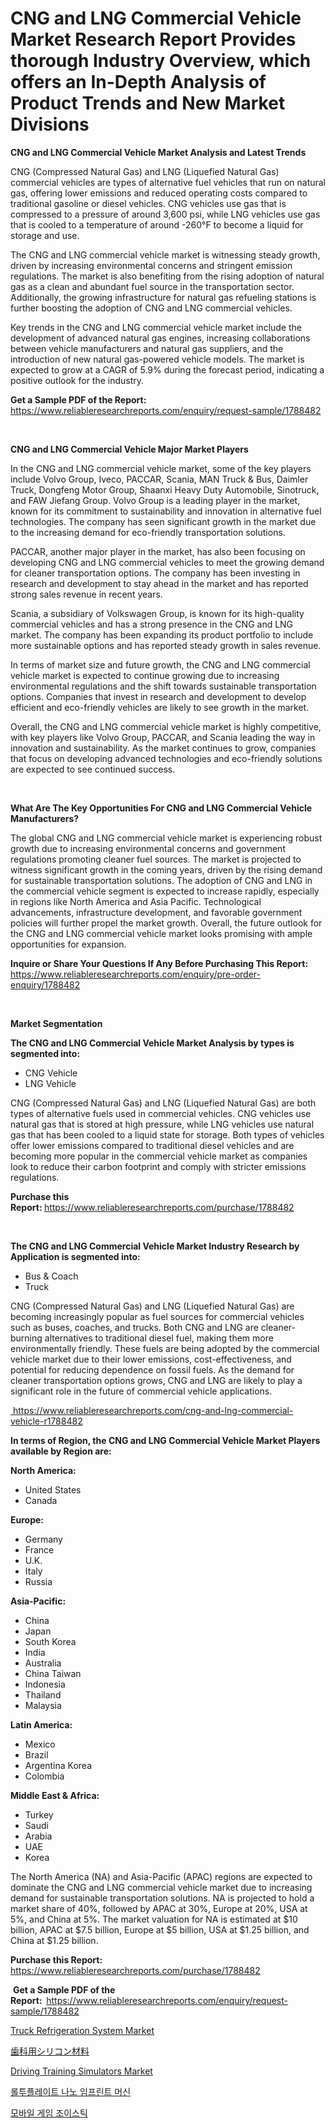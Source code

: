 <p><h1>CNG and LNG Commercial Vehicle Market Research Report Provides thorough Industry Overview, which offers an In-Depth Analysis of Product Trends and New Market Divisions</h1></p><p><strong>CNG and LNG Commercial Vehicle Market Analysis and Latest Trends</strong></p>
<p><p>CNG (Compressed Natural Gas) and LNG (Liquefied Natural Gas) commercial vehicles are types of alternative fuel vehicles that run on natural gas, offering lower emissions and reduced operating costs compared to traditional gasoline or diesel vehicles. CNG vehicles use gas that is compressed to a pressure of around 3,600 psi, while LNG vehicles use gas that is cooled to a temperature of around -260°F to become a liquid for storage and use.</p><p>The CNG and LNG commercial vehicle market is witnessing steady growth, driven by increasing environmental concerns and stringent emission regulations. The market is also benefiting from the rising adoption of natural gas as a clean and abundant fuel source in the transportation sector. Additionally, the growing infrastructure for natural gas refueling stations is further boosting the adoption of CNG and LNG commercial vehicles.</p><p>Key trends in the CNG and LNG commercial vehicle market include the development of advanced natural gas engines, increasing collaborations between vehicle manufacturers and natural gas suppliers, and the introduction of new natural gas-powered vehicle models. The market is expected to grow at a CAGR of 5.9% during the forecast period, indicating a positive outlook for the industry.</p></p>
<p><strong>Get a Sample PDF of the Report:&nbsp;</strong> <a href="https://www.reliableresearchreports.com/enquiry/request-sample/1788482">https://www.reliableresearchreports.com/enquiry/request-sample/1788482</a></p>
<p>&nbsp;</p>
<p><strong>CNG and LNG Commercial Vehicle Major Market Players</strong></p>
<p><p>In the CNG and LNG commercial vehicle market, some of the key players include Volvo Group, Iveco, PACCAR, Scania, MAN Truck & Bus, Daimler Truck, Dongfeng Motor Group, Shaanxi Heavy Duty Automobile, Sinotruck, and FAW Jiefang Group. Volvo Group is a leading player in the market, known for its commitment to sustainability and innovation in alternative fuel technologies. The company has seen significant growth in the market due to the increasing demand for eco-friendly transportation solutions.</p><p>PACCAR, another major player in the market, has also been focusing on developing CNG and LNG commercial vehicles to meet the growing demand for cleaner transportation options. The company has been investing in research and development to stay ahead in the market and has reported strong sales revenue in recent years.</p><p>Scania, a subsidiary of Volkswagen Group, is known for its high-quality commercial vehicles and has a strong presence in the CNG and LNG market. The company has been expanding its product portfolio to include more sustainable options and has reported steady growth in sales revenue.</p><p>In terms of market size and future growth, the CNG and LNG commercial vehicle market is expected to continue growing due to increasing environmental regulations and the shift towards sustainable transportation options. Companies that invest in research and development to develop efficient and eco-friendly vehicles are likely to see growth in the market.</p><p>Overall, the CNG and LNG commercial vehicle market is highly competitive, with key players like Volvo Group, PACCAR, and Scania leading the way in innovation and sustainability. As the market continues to grow, companies that focus on developing advanced technologies and eco-friendly solutions are expected to see continued success.</p></p>
<p>&nbsp;</p>
<p><strong>What Are The Key Opportunities For CNG and LNG Commercial Vehicle Manufacturers?</strong></p>
<p><p>The global CNG and LNG commercial vehicle market is experiencing robust growth due to increasing environmental concerns and government regulations promoting cleaner fuel sources. The market is projected to witness significant growth in the coming years, driven by the rising demand for sustainable transportation solutions. The adoption of CNG and LNG in the commercial vehicle segment is expected to increase rapidly, especially in regions like North America and Asia Pacific. Technological advancements, infrastructure development, and favorable government policies will further propel the market growth. Overall, the future outlook for the CNG and LNG commercial vehicle market looks promising with ample opportunities for expansion.</p></p>
<p><strong>Inquire or Share Your Questions If Any Before Purchasing This Report:</strong> <a href="https://www.reliableresearchreports.com/enquiry/pre-order-enquiry/1788482">https://www.reliableresearchreports.com/enquiry/pre-order-enquiry/1788482</a></p>
<p>&nbsp;</p>
<p><strong>Market Segmentation</strong></p>
<p><strong>The CNG and LNG Commercial Vehicle Market Analysis by types is segmented into:</strong></p>
<p><ul><li>CNG Vehicle</li><li>LNG Vehicle</li></ul></p>
<p><p>CNG (Compressed Natural Gas) and LNG (Liquefied Natural Gas) are both types of alternative fuels used in commercial vehicles. CNG vehicles use natural gas that is stored at high pressure, while LNG vehicles use natural gas that has been cooled to a liquid state for storage. Both types of vehicles offer lower emissions compared to traditional diesel vehicles and are becoming more popular in the commercial vehicle market as companies look to reduce their carbon footprint and comply with stricter emissions regulations.</p></p>
<p><strong>Purchase this Report:&nbsp;</strong><a href="https://www.reliableresearchreports.com/purchase/1788482">https://www.reliableresearchreports.com/purchase/1788482</a></p>
<p>&nbsp;</p>
<p><strong>The CNG and LNG Commercial Vehicle Market Industry Research by Application is segmented into:</strong></p>
<p><ul><li>Bus & Coach</li><li>Truck</li></ul></p>
<p><p>CNG (Compressed Natural Gas) and LNG (Liquefied Natural Gas) are becoming increasingly popular as fuel sources for commercial vehicles such as buses, coaches, and trucks. Both CNG and LNG are cleaner-burning alternatives to traditional diesel fuel, making them more environmentally friendly. These fuels are being adopted by the commercial vehicle market due to their lower emissions, cost-effectiveness, and potential for reducing dependence on fossil fuels. As the demand for cleaner transportation options grows, CNG and LNG are likely to play a significant role in the future of commercial vehicle applications.</p></p>
<p><a href="https://www.reliableresearchreports.com/cng-and-lng-commercial-vehicle-r1788482">&nbsp;https://www.reliableresearchreports.com/cng-and-lng-commercial-vehicle-r1788482</a></p>
<p><strong>In terms of Region, the CNG and LNG Commercial Vehicle Market Players available by Region are:</strong></p>
<p>
    <p> <strong> North America: </strong>
        <ul>
            <li>United States</li>
            <li>Canada</li>
        </ul>
        </p> 
    <p> <strong> Europe: </strong>
        <ul>
            <li>Germany</li>
            <li>France</li>
            <li>U.K.</li>
            <li>Italy</li>
            <li>Russia</li>
        </ul>
        </p> 
    <p> <strong> Asia-Pacific: </strong>
        <ul>
            <li>China</li>
            <li>Japan</li>
            <li>South Korea</li>
            <li>India</li>
            <li>Australia</li>
            <li>China Taiwan</li>
            <li>Indonesia</li>
            <li>Thailand</li>
            <li>Malaysia</li>
        </ul>
        </p> 
    <p> <strong> Latin America: </strong>
        <ul>
            <li>Mexico</li>
            <li>Brazil</li>
            <li>Argentina Korea</li>
            <li>Colombia</li>
        </ul>
        </p> 
    <p> <strong> Middle East & Africa: </strong>
        <ul>
            <li>Turkey</li>
            <li>Saudi</li>
            <li>Arabia</li>
            <li>UAE</li>
            <li>Korea</li>
        </ul>
    </p>
    </p>
<p><p>The North America (NA) and Asia-Pacific (APAC) regions are expected to dominate the CNG and LNG commercial vehicle market due to increasing demand for sustainable transportation solutions. NA is projected to hold a market share of 40%, followed by APAC at 30%, Europe at 20%, USA at 5%, and China at 5%. The market valuation for NA is estimated at $10 billion, APAC at $7.5 billion, Europe at $5 billion, USA at $1.25 billion, and China at $1.25 billion.</p></p>
<p><strong>Purchase this Report: </strong><a href="https://www.reliableresearchreports.com/purchase/1788482">https://www.reliableresearchreports.com/purchase/1788482</a></p>
<p>&nbsp;<strong>Get a Sample PDF of the Report:&nbsp;&nbsp;</strong><a href="https://www.reliableresearchreports.com/enquiry/request-sample/1788482">https://www.reliableresearchreports.com/enquiry/request-sample/1788482</a></p>
<p><strong></strong></p>
<p><p><a href="https://github.com/alexcrou8/Market-Research-Report-List-1/blob/main/truck-refrigeration-system-market.md">Truck Refrigeration System Market</a></p><p><a href="https://github.com/ChloeConn27/Market-Research-Report-List-1/blob/main/8678981127834.md">歯科用シリコン材料</a></p><p><a href="https://github.com/thereveren80/Market-Research-Report-List-1/blob/main/driving-training-simulators-market.md">Driving Training Simulators Market</a></p><p><a href="https://github.com/chupp85/Market-Research-Report-List-1/blob/main/7454485114905.md">롤투플레이트 나노 임프린트 머신</a></p><p><a href="https://github.com/Edwards13Jessica/Market-Research-Report-List-1/blob/main/1343186114906.md">모바일 게임 조이스틱</a></p></p>